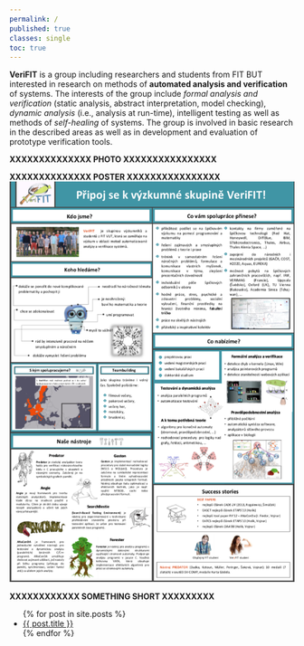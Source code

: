 ```yaml
---
permalink: /
published: true
classes: single
toc: true
---
```

**VeriFIT** is a group including researchers and students from FIT BUT interested in research on methods of **automated analysis and verification** of systems. The interests of the group include *formal analysis and verification* (static analysis, abstract interpretation, model checking), *dynamic analysis* (i.e., analysis at run-time), intelligent testing as well as methods of *self-healing* of systems. The group is involved in basic research in the described areas as well as in development and evaluation of prototype verification tools.

**XXXXXXXXXXXXXX PHOTO XXXXXXXXXXXXXXXX**

**XXXXXXXXXXXXXX POSTER XXXXXXXXXXXXXXXX**
![Poster text](/files/poster2017-small.png)

**XXXXXXXXXXXX SOMETHING SHORT XXXXXXXXX**

<ul>
  {% for post in site.posts %}
    <li>
      <a href="{{ post.url }}">{{ post.title }}</a>
    </li>
  {% endfor %}
</ul>